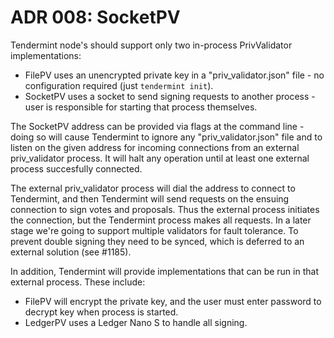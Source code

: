 # ADR 008: SocketPV

Tendermint node's should support only two in-process PrivValidator
implementations:

- FilePV uses an unencrypted private key in a "priv_validator.json" file - no
  configuration required (just `tendermint init`).
- SocketPV uses a socket to send signing requests to another process - user is
  responsible for starting that process themselves.

The SocketPV address can be provided via flags at the command line - doing so
will cause Tendermint to ignore any "priv_validator.json" file and to listen on
the given address for incoming connections from an external priv_validator
process.  It will halt any operation until at least one external process
succesfully connected.

The external priv_validator process will dial the address to connect to
Tendermint, and then Tendermint will send requests on the ensuing connection to
sign votes and proposals.  Thus the external process initiates the connection,
but the Tendermint process makes all requests.  In a later stage we're going to
support multiple validators for fault tolerance. To prevent double signing they
need to be synced, which is deferred to an external solution (see #1185).

In addition, Tendermint will provide implementations that can be run in that
external process.  These include:

- FilePV will encrypt the private key, and the user must enter password to
  decrypt key when process is started.
- LedgerPV uses a Ledger Nano S to handle all signing.
